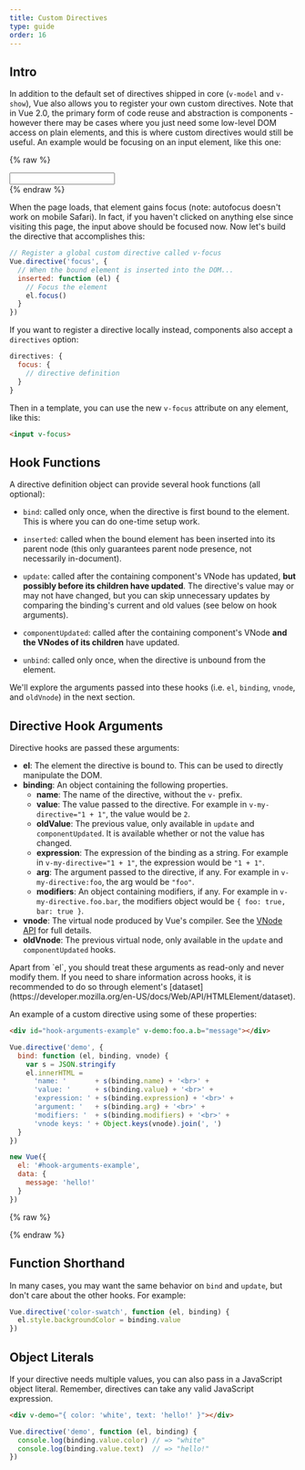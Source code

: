 ```yaml
---
title: Custom Directives
type: guide
order: 16
---
```


## Intro

In addition to the default set of directives shipped in core (`v-model` and `v-show`), Vue also allows you to register your own custom directives. Note that in Vue 2.0, the primary form of code reuse and abstraction is components - however there may be cases where you just need some low-level DOM access on plain elements, and this is where custom directives would still be useful. An example would be focusing on an input element, like this one:

{% raw %}
<div id="simplest-directive-example" class="demo">
  <input v-focus>
</div>
<script>
document.addEventListener('DOMContentLoaded', function() {
  Vue.directive('focus', {
    inserted: function (el) {
      el.focus()
    }
  })
  new Vue({
    el: '#simplest-directive-example'
  })
})
</script>
{% endraw %}

When the page loads, that element gains focus (note: autofocus doesn't work on mobile Safari). In fact, if you haven't clicked on anything else since visiting this page, the input above should be focused now. Now let's build the directive that accomplishes this:

``` js
// Register a global custom directive called v-focus
Vue.directive('focus', {
  // When the bound element is inserted into the DOM...
  inserted: function (el) {
    // Focus the element
    el.focus()
  }
})
```

If you want to register a directive locally instead, components also accept a `directives` option:

``` js
directives: {
  focus: {
    // directive definition
  }
}
```

Then in a template, you can use the new `v-focus` attribute on any element, like this:

``` html
<input v-focus>
```

## Hook Functions

A directive definition object can provide several hook functions (all optional):

- `bind`: called only once, when the directive is first bound to the element. This is where you can do one-time setup work.

- `inserted`: called when the bound element has been inserted into its parent node (this only guarantees parent node presence, not necessarily in-document).

- `update`: called after the containing component's VNode has updated, __but possibly before its children have updated__. The directive's value may or may not have changed, but you can skip unnecessary updates by comparing the binding's current and old values (see below on hook arguments).

- `componentUpdated`: called after the containing component's VNode __and the VNodes of its children__ have updated.

- `unbind`: called only once, when the directive is unbound from the element.

We'll explore the arguments passed into these hooks (i.e. `el`, `binding`, `vnode`, and `oldVnode`) in the next section.

## Directive Hook Arguments

Directive hooks are passed these arguments:

- **el**: The element the directive is bound to. This can be used to directly manipulate the DOM.
- **binding**: An object containing the following properties.
  - **name**: The name of the directive, without the `v-` prefix.
  - **value**: The value passed to the directive. For example in `v-my-directive="1 + 1"`, the value would be `2`.
  - **oldValue**: The previous value, only available in `update` and `componentUpdated`. It is available whether or not the value has changed.
  - **expression**: The expression of the binding as a string. For example in `v-my-directive="1 + 1"`, the expression would be `"1 + 1"`.
  - **arg**: The argument passed to the directive, if any. For example in `v-my-directive:foo`, the arg would be `"foo"`.
  - **modifiers**: An object containing modifiers, if any. For example in `v-my-directive.foo.bar`, the modifiers object would be `{ foo: true, bar: true }`.
- **vnode**: The virtual node produced by Vue's compiler. See the [VNode API](../api/#VNode-Interface) for full details.
- **oldVnode**: The previous virtual node, only available in the `update` and `componentUpdated` hooks.

<p class="tip">Apart from `el`, you should treat these arguments as read-only and never modify them. If you need to share information across hooks, it is recommended to do so through element's [dataset](https://developer.mozilla.org/en-US/docs/Web/API/HTMLElement/dataset).</p>

An example of a custom directive using some of these properties:

``` html
<div id="hook-arguments-example" v-demo:foo.a.b="message"></div>
```

``` js
Vue.directive('demo', {
  bind: function (el, binding, vnode) {
    var s = JSON.stringify
    el.innerHTML =
      'name: '       + s(binding.name) + '<br>' +
      'value: '      + s(binding.value) + '<br>' +
      'expression: ' + s(binding.expression) + '<br>' +
      'argument: '   + s(binding.arg) + '<br>' +
      'modifiers: '  + s(binding.modifiers) + '<br>' +
      'vnode keys: ' + Object.keys(vnode).join(', ')
  }
})

new Vue({
  el: '#hook-arguments-example',
  data: {
    message: 'hello!'
  }
})
```

{% raw %}
<div id="hook-arguments-example" v-demo:foo.a.b="message" class="demo"></div>
<script>
document.addEventListener('DOMContentLoaded', function() {
  Vue.directive('demo', {
    bind: function (el, binding, vnode) {
      var s = JSON.stringify
      el.innerHTML =
        'name: '       + s(binding.name) + '<br>' +
        'value: '      + s(binding.value) + '<br>' +
        'expression: ' + s(binding.expression) + '<br>' +
        'argument: '   + s(binding.arg) + '<br>' +
        'modifiers: '  + s(binding.modifiers) + '<br>' +
        'vnode keys: ' + Object.keys(vnode).join(', ')
    }
  })
  new Vue({
    el: '#hook-arguments-example',
    data: {
      message: 'hello!'
    }
  })
})
</script>
{% endraw %}

## Function Shorthand

In many cases, you may want the same behavior on `bind` and `update`, but don't care about the other hooks. For example:

``` js
Vue.directive('color-swatch', function (el, binding) {
  el.style.backgroundColor = binding.value
})
```

## Object Literals

If your directive needs multiple values, you can also pass in a JavaScript object literal. Remember, directives can take any valid JavaScript expression.

``` html
<div v-demo="{ color: 'white', text: 'hello!' }"></div>
```

``` js
Vue.directive('demo', function (el, binding) {
  console.log(binding.value.color) // => "white"
  console.log(binding.value.text)  // => "hello!"
})
```
